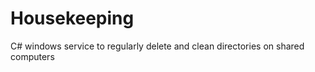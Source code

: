 Housekeeping
============

C# windows service to regularly delete and clean directories on shared computers

